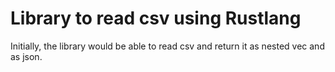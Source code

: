 # Library to read csv using Rustlang

Initially, the library would be able to read csv and return it as nested vec and as json.